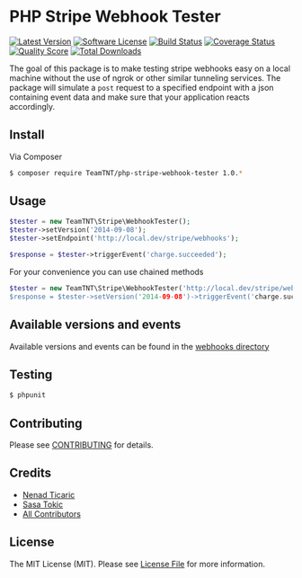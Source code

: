 # PHP Stripe Webhook Tester

[![Latest Version](https://img.shields.io/github/release/teamtnt/php-stripe-webhook-tester.svg?style=flat-square)](https://github.com/teamtnt/php-stripe-webhook-tester/releases)
[![Software License](https://img.shields.io/badge/license-MIT-brightgreen.svg?style=flat-square)](LICENSE.md)
[![Build Status](https://img.shields.io/travis/teamtnt/php-stripe-webhook-tester/master.svg?style=flat-square)](https://travis-ci.org/teamtnt/php-stripe-webhook-tester)
[![Coverage Status](https://img.shields.io/scrutinizer/coverage/g/teamtnt/php-stripe-webhook-tester.svg?style=flat-square)](https://scrutinizer-ci.com/g/teamtnt/php-stripe-webhook-tester/code-structure)
[![Quality Score](https://img.shields.io/scrutinizer/g/teamtnt/php-stripe-webhook-tester.svg?style=flat-square)](https://scrutinizer-ci.com/g/teamtnt/php-stripe-webhook-tester)
[![Total Downloads](https://img.shields.io/packagist/dt/TeamTNT/php-stripe-webhook-tester.svg?style=flat-square)](https://packagist.org/packages/TeamTNT/php-stripe-webhook-tester)

The goal of this package is to make testing stripe webhooks easy on a local machine without the use
of ngrok or other similar tunneling services. The package will simulate a `post` request to a specified
endpoint with a json containing event data and make sure that your application reacts accordingly.

## Install

Via Composer

``` bash
$ composer require TeamTNT/php-stripe-webhook-tester 1.0.*
```

## Usage

``` php
$tester = new TeamTNT\Stripe\WebhookTester();
$tester->setVersion('2014-09-08');
$tester->setEndpoint('http://local.dev/stripe/webhooks');

$response = $tester->triggerEvent('charge.succeeded');
```

For your convenience you can use chained methods

``` php
$tester = new TeamTNT\Stripe\WebhookTester('http://local.dev/stripe/webhooks);
$response = $tester->setVersion('2014-09-08')->triggerEvent('charge.succeeded');
```

## Available versions and events

Available versions and events can be found in the [webhooks directory](src/webhooks)
## Testing

``` bash
$ phpunit
```

## Contributing

Please see [CONTRIBUTING](CONTRIBUTING.md) for details.

## Credits

- [Nenad Ticaric](https://github.com/nticaric)
- [Sasa Tokic](https://github.com/stokic)
- [All Contributors](../../contributors)

## License

The MIT License (MIT). Please see [License File](LICENSE.md) for more information.
